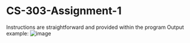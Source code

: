 # CS-303-Assignment-1
Instructions are straightforward and provided within the program
Output example: ![image](https://github.com/Rylee04/CS-303-Assignment-1/assets/91209853/ca8de5e7-9783-416e-9c0f-31a9817f1eeb)
